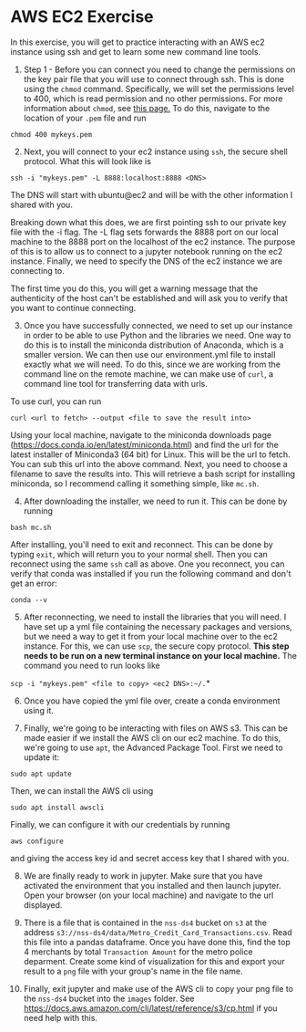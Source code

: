 # AWS EC2 Exercise
In this exercise, you will get to practice interacting with an AWS ec2 instance using ssh and get to learn some new command line tools.

1. Step 1 - Before you can connect you need to change the permissions on the key pair file that you will use to connect through ssh. This is done using the `chmod` command. Specifically, we will set the permissions level to 400, which is read permission and no other permissions. For more information about `chmod`, see [this page.](https://www.tutorialspoint.com/unix_commands/chmod.htm) To do this, navigate to the location of your `.pem` file and run

`chmod 400 mykeys.pem`

2. Next, you will connect to your ec2 instance using `ssh`, the secure shell protocol. What this will look like is 

`ssh -i "mykeys.pem" -L 8888:localhost:8888 <DNS>`

The DNS will start with ubuntu@ec2 and will be with the other information I shared with you.

Breaking down what this does, we are first pointing ssh to our private key file with the -i flag. The -L flag sets forwards the 8888 port on our local machine to the 8888 port on the localhost of the ec2 instance. The purpose of this is to allow us to connect to a jupyter notebook running on the ec2 instance. Finally, we need to specify the DNS of the ec2 instance we are connecting to.

The first time you do this, you will get a warning message that the authenticity of the host can't be established and will ask you to verify that you want to continue connecting.

3. Once you have successfully connected, we need to set up our instance in order to be able to use Python and the libraries we need. One way to do this is to install the miniconda distribution of Anaconda, which is a smaller version. We can then use our environment.yml file to install exactly what we will need.
To do this, since we are working from the command line on the remote machine, we can make use of `curl`, a command line tool for transferring data with urls. 

To use curl, you can run 

`curl <url to fetch> --output <file to save the result into>`

Using your local machine, navigate to the miniconda downloads page (https://docs.conda.io/en/latest/miniconda.html) and find the url for the latest installer of Miniconda3 (64 bit) for Linux. This will be the url to fetch. You can sub this url into the above command. Next, you need to choose a filename to save the results into. This will retrieve a bash script for installing miniconda, so I recommend calling it something simple, like `mc.sh`.

4. After downloading the installer, we need to run it. This can be done by running

`bash mc.sh`

After installing, you'll need to exit and reconnect. This can be done by typing `exit`, which will return you to your normal shell. Then you can reconnect using the same `ssh` call as above. One you reconnect, you can verify that conda was installed if you run the following command and don't get an error:

`conda --v`

5. After reconnecting, we need to install the libraries that you will need. I have set up a yml file containing the necessary packages and versions, but we need a way to get it from your local machine over to the ec2 instance. For this, we can use `scp`, the secure copy protocol. **This step needs to be run on a new terminal instance on your local machine.** The command you need to run looks like

`scp -i "mykeys.pem" <file to copy> <ec2 DNS>:~/.`*

6. Once you have copied the yml file over, create a conda environment using it.

7. Finally, we're going to be interacting with files on AWS s3. This can be made easier if we install the AWS cli on our ec2 machine. To do this, we're going to use `apt`, the Advanced Package Tool. First we need to update it:

`sudo apt update`

Then, we can install the AWS cli using

`sudo apt install awscli`

Finally, we can configure it with our credentials by running

`aws configure`

and giving the access key id and secret access key that I shared with you.

8. We are finally ready to work in jupyter. Make sure that you have activated the environment that you installed and then launch jupyter. Open your browser (on your local machine) and navigate to the url displayed.

9. There is a file that is contained in the `nss-ds4` bucket on `s3` at the address `s3://nss-ds4/data/Metro_Credit_Card_Transactions.csv`. Read this file into a pandas dataframe. Once you have done this, find the top 4 merchants by total `Transaction Amount` for the metro police deparment. Create some kind of visualization for this and export your result to a `png` file with your group's name in the file name.

10. Finally, exit jupyter and make use of the AWS cli to copy your png file to the `nss-ds4` bucket into the `images` folder. See https://docs.aws.amazon.com/cli/latest/reference/s3/cp.html if you need help with this.
